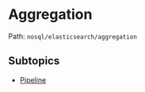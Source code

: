 # Aggregation

Path: `nosql/elasticsearch/aggregation`

## Subtopics
- [Pipeline](./pipeline/README.md)
